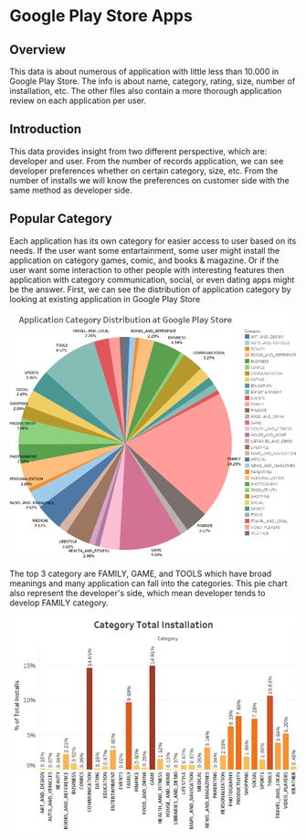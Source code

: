 # Google Play Store Apps

## Overview
This data is about numerous of application with little less than 10.000 in Google Play Store. The info is about name, category, rating, size, number of installation, etc. The other files also contain a more thorough application review on each application per user.

## Introduction
This data provides insight from two different perspective, which are: developer and user. From the number of records application, we can see developer preferences whether on certain category, size, etc. From the number of installs we will know the preferences on customer side with the same method as developer side.

## Popular Category
Each application has its own category for easier access to user based on its needs. If the user want some entartainment, some user might install the application on category games, comic, and books & magazine. Or if the user want some interaction to other people with interesting features then application with category communication, social, or even dating apps might be the answer.
First, we can see the distribution of application category by looking at existing application in Google Play Store

![Category Distribution Pie Chart](https://github.com/salmanzf/Google-Play-Store-Apps/blob/main/Data%20Visualization/Category_Apps.png)

The top 3 category are FAMILY, GAME, and TOOLS which have broad meanings and many application can fall into the categories. This pie chart also represent the developer's side, which mean developer tends to develop FAMILY category.

![Category Installs](https://github.com/salmanzf/Google-Play-Store-Apps/blob/main/Data%20Visualization/Category%20Total%20Installation.png)
